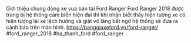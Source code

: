 
Giới thiệu chung dòng xe vua bán tải Ford Ranger
Ford Ranger 2018 được trang bị hệ thống cảm biến hiện đại thì khi nhận biết thấy hiện tượng xe có hiện tượng lái xe lệch hướng và giật vô lăng bất ngờ hệ thống sẽ đưa ra cảnh báo trên màn hình.
https://banggiaxeford.vn/ford-ranger/
#ford_ranger_2018 #ha_thanh_ford #ford_ranger
